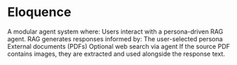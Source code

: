 # Eloquence
A modular agent system where:  Users interact with a persona-driven RAG agent.  RAG generates responses informed by:  The user-selected persona  External documents (PDFs)  Optional web search via agent  If the source PDF contains images, they are extracted and used alongside the response text.
